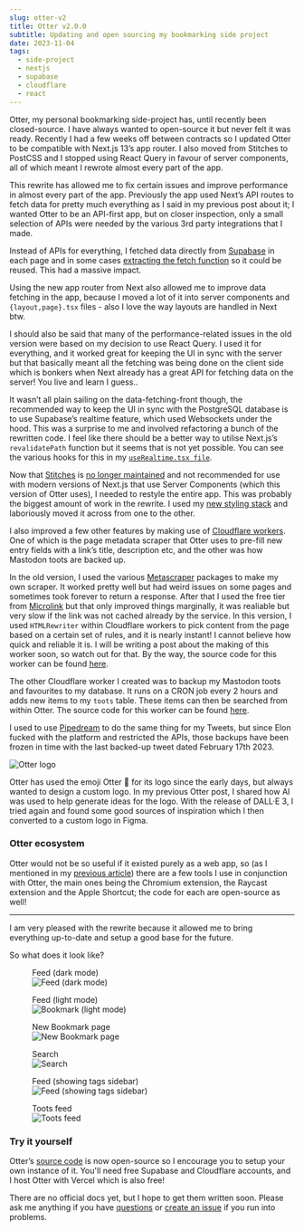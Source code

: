 ```yaml
---
slug: otter-v2
title: Otter v2.0.0
subtitle: Updating and open sourcing my bookmarking side project
date: 2023-11-04
tags:
  - side-project
  - nextjs
  - supabase
  - cloudflare
  - react
---
```


Otter, my personal bookmarking side-project has, until recently been closed-source. I have always wanted to open-source it but never felt it was ready. Recently I had a few weeks off between contracts so I updated Otter to be compatible with Next.js 13’s app router. I also moved from Stitches to PostCSS and I stopped using React Query in favour of server components, all of which meant I rewrote almost every part of the app.

This rewrite has allowed me to fix certain issues and improve performance in almost every part of the app. Previously the app used Next’s API routes to fetch data for pretty much everything as I said in my previous post about it; I wanted Otter to be an API-first app, but on closer inspection, only a small selection of APIs were needed by the various 3rd party integrations that I made.

Instead of APIs for everything, I fetched data directly from [Supabase](https://supabase.com/) in each page and in some cases [extracting the fetch function](https://github.com/mrmartineau/Otter/blob/main/src/utils/fetching/bookmarks.ts#L10-L45) so it could be reused. This had a massive impact.

Using the new app router from Next also allowed me to improve data fetching in the app, because I moved a lot of it into server components and `{layout,page}.tsx` files - also I love the way layouts are handled in Next btw.

I should also be said that many of the performance-related issues in the old version were based on my decision to use React Query. I used it for everything, and it worked great for keeping the UI in sync with the server but that basically meant all the fetching was being done on the client side which is bonkers when Next already has a great API for fetching data on the server! You live and learn I guess..

It wasn’t all plain sailing on the data-fetching-front though, the recommended way to keep the UI in sync with the PostgreSQL database is to use Supabase’s realtime feature, which used Websockets under the hood. This was a surprise to me and involved refactoring a bunch of the rewritten code. I feel like there should be a better way to utilise Next.js’s `revalidatePath` function but it seems that is not yet possible. You can see the various hooks for this in my [`useRealtime.tsx file`](https://github.com/mrmartineau/otter-2/blob/7d5c9e023d30cc871e4406716071aaf784bb3d73/src/hooks/useRealtime.ts).

Now that [Stitches](https://stitches.dev/) is [no longer maintained](https://github.com/stitchesjs/stitches/discussions/1149#discussioncomment-6223090) and not recommended for use with modern versions of Next.js that use Server Components (which this version of Otter uses), I needed to restyle the entire app. This was probably the biggest amount of work in the rewrite. I used my [new styling stack](https://zander.wtf/blog/styling-react) and laboriously moved it across from one to the other.

I also improved a few other features by making use of [Cloudflare workers](https://workers.cloudflare.com/). One of which is the page metadata scraper that Otter uses to pre-fill new entry fields with a link’s title, description etc, and the other was how Mastodon toots are backed up.

In the old version, I used the various [Metascraper](https://metascraper.js.org/#/) packages to make my own scraper. It worked pretty well but had weird issues on some pages and sometimes took forever to return a response. After that I used the free tier from [Microlink](https://microlink.io/) but that only improved things marginally, it was realiable but very slow if the link was not cached already by the service. In this version, I used `HTMLRewriter` within Cloudflare workers to pick content from the page based on a certain set of rules, and it is nearly instant! I cannot believe how quick and reliable it is. I will be writing a post about the making of this worker soon, so watch out for that. By the way, the source code for this worker can be found [here](https://github.com/mrmartineau/cloudflare-worker-scraper).

The other Cloudflare worker I created was to backup my Mastodon toots and favourites to my database. It runs on a CRON job every 2 hours and adds new items to my `toots` table. These items can then be searched from within Otter. The source code for this worker can be found [here](https://github.com/mrmartineau/mastodon-to-supabase).

I used to use [Pipedream](https://pipedream.com/) to do the same thing for my Tweets, but since Elon fucked with the platform and restricted the APIs, those backups have been frozen in time with the last backed-up tweet dated February 17th 2023.

<img src="https://github.com/mrmartineau/Otter/blob/main/public/otter-logo-bg-rounded@1x.png?raw=true" alt="Otter logo" class="max-w-[50%] mx-auto no-border"/>

Otter has used the emoji Otter 🦦 for its logo since the early days, but always wanted to design a custom logo. In my previous Otter post, I shared how AI was used to help generate ideas for the logo. With the release of DALL·E 3, I tried again and found some good sources of inspiration which I then converted to a custom logo in Figma.

### Otter ecosystem

Otter would not be so useful if it existed purely as a web app, so (as I mentioned in my [previous article](https://zander.wtf/blog/otter-intro)) there are a few tools I use in conjunction with Otter, the main ones being the Chromium extension, the Raycast extension and the Apple Shortcut; the code for each are open-source as well!

---

I am very pleased with the rewrite because it allowed me to bring everything up-to-date and setup a good base for the future.

So what does it look like?

<div class="grid grid-cols-2 gap-7">
  <figure>
    <figcaption>Feed (dark mode)</figcaption>
    <img src="https://raw.githubusercontent.com/mrmartineau/Otter/main/screens/feed.png?raw=true" alt="Feed (dark mode)" />
  </figure>
  <figure>
    <figcaption>Feed (light mode)</figcaption>
    <img src="https://raw.githubusercontent.com/mrmartineau/Otter/main/screens/feed-light.png?raw=true" alt="Bookmark (light mode)" />
  </figure>
  <figure>
    <figcaption>New Bookmark page</figcaption>
    <img src="https://raw.githubusercontent.com/mrmartineau/Otter/main/screens/add-new.png?raw=true" alt="New Bookmark page" />
  </figure>
  <figure>
    <figcaption>Search</figcaption>
    <img src="https://raw.githubusercontent.com/mrmartineau/Otter/main/screens/search.png?raw=true" alt="Search" />
  </figure>
  <figure>
    <figcaption>Feed (showing tags sidebar)</figcaption>
    <img src="https://raw.githubusercontent.com/mrmartineau/Otter/main/screens/tags-sidebar.png?raw=true" alt="Feed (showing tags sidebar)" />
  </figure>
  <figure>
    <figcaption>Toots feed</figcaption>
    <img src="https://raw.githubusercontent.com/mrmartineau/Otter/main/screens/toots.png?raw=true" alt="Toots feed" />
  </figure>
</div>

### Try it yourself

Otter’s [source code](https://github.com/mrmartineau/Otter) is now open-source so I encourage you to setup your own instance of it. You'll need free Supabase and Cloudflare accounts, and I host Otter with Vercel which is also free!

There are no official docs yet, but I hope to get them written soon. Please ask me anything if you have [questions](https://github.com/mrmartineau/Otter/discussions) or [create an issue](https://github.com/mrmartineau/Otter/issues?q=is:issue+is:open+sort:updated-desc) if you run into problems.
